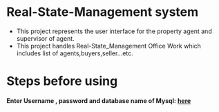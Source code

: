 # Real-State-Management system
<ul>
<li>This project represents the user interface for the property agent and supervisor of agent.</li>
<li>This project handles Real-State_Management Office Work which includes list of agents,buyers,seller...etc.</li>
</ul>


# Steps before using
#### Enter Username , password and database name of Mysql: [here](https://github.com/shantanuraj0/Real_Estate_Management_System/blob/master/connection/connection.js)
